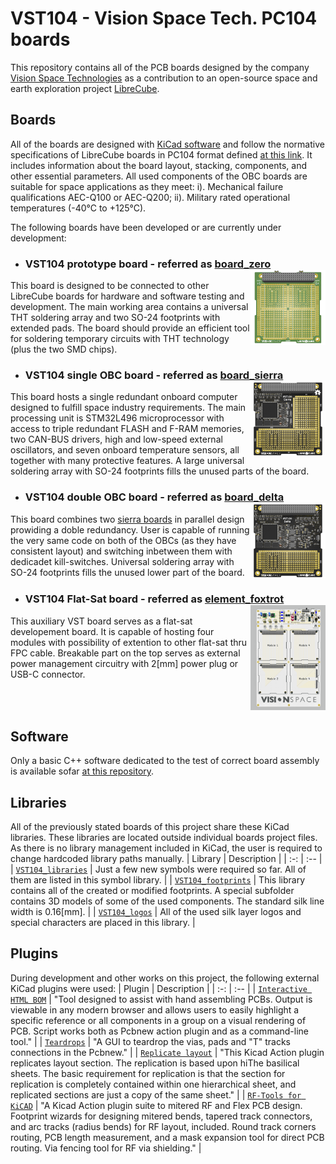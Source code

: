 # VST104 - Vision Space Tech. PC104 boards
This repository contains all of the PCB boards designed by the company [Vision Space Technologies](https://www.visionspace.com/) as a contribution to an open-source space and earth exploration project [LibreCube](https://librecube.org/). 

## Boards
All of the boards are designed with [KiCad software](https://kicad-pcb.org/) and follow the normative specifications of LibreCube boards in PC104 format defined [at this link](https://wiki.librecube.org/index.php?title=LibreCube_Board_Specification). It includes information about the board layout, stacking, components, and other essential parameters. All used components of the OBC boards are suitable for space applications as they meet: i). Mechanical failure qualifications AEC-Q100 or AEC-Q200; ii). Military rated operational temperatures (-40°C to +125°C).

The following boards have been developed or are currently under development:

- ### VST104 prototype board - referred as [board_zero](./board_zero) <img align="right" src="./board_zero/gallery/top.png" width=25%/>
This board is designed to be connected to other LibreCube boards for hardware and software testing and development. The main working area contains a universal THT soldering array and two SO-24 footprints with extended pads. The board should provide an efficient tool for soldering temporary circuits with THT technology (plus the two SMD chips).
<br clear="right"/>

- ### VST104 single OBC board - referred as [board_sierra](./board_sierra) <img align="right" src="./board_sierra/gallery/top.png" width=25%/>
This board hosts a single redundant onboard computer designed to fulfill space industry requirements. The main processing unit is STM32L496 microprocessor with access to triple redundant FLASH and F-RAM memories, two CAN-BUS drivers, high and low-speed external oscillators, and seven onboard temperature sensors, all together with many protective features. A large universal soldering array with SO-24 footprints fills the unused parts of the board.
<br clear="right"/>

- ### VST104 double OBC board - referred as [board_delta](./board_delta) <img align="right" src="./board_delta/gallery/top.png" width=25%/>
This board combines two [sierra boards](./board_delta) in parallel design prowiding a doble redundancy. User is capable of running the very same code on both of the OBCs (as they have consistent layout) and switching inbetween them with dedicadet kill-switches. Universal soldering array with SO-24 footprints fills the unused lower part of the board.
<br clear="right"/>

- ### VST104 Flat-Sat board - referred as [element_foxtrot](./element_foxtrot) <img align="right" src="./element_foxtrot/gallery/top.png" width=25%/>
This auxiliary VST board serves as a flat-sat developement board.  It is capable of hosting four modules with possibility of extention to other flat-sat thru FPC cable. Breakable part on the top serves as external power management circuitry with 2[mm] power plug or USB-C connector. 
<br clear="right"/>

## Software
Only a basic  C++ software dedicated to the test of correct board assembly is available sofar [at this repository](https://github.com/visionspacetec/VST104-Testing).

## Libraries
All of the previously stated boards of this project share these KiCad libraries. These libraries are located outside individual boards project files. As there is no library management included in KiCad, the user is required to change hardcoded library paths manually.
| Library | Description |
| :-: | :-- |
| [`VST104_libraries`](./VST_libraries)  | Just a few new symbols were required so far. All of them are listed in this symbol library. |
| [`VST104_footprints`](./VST_footprints.pretty) |  This library contains all of the created or modified footprints. A special subfolder contains 3D models of some of the used components. The standard silk line width is 0.16[mm]. |
| [`VST104_logos`](./VST_logos.pretty) |  All of the used silk layer logos and special characters are placed in this library. |

## Plugins
During development and other works on this project, the following external KiCad plugins were used:
| Plugin | Description |
| :-: | :-- |
| [`Interactive HTML BOM`](https://github.com/openscopeproject/InteractiveHtmlBom) | "Tool designed to assist with hand assembling PCBs. Output is viewable in any modern browser and allows users to easily highlight a specific reference or all components in a group on a visual rendering of PCB. Script works both as Pcbnew action plugin and as a command-line tool."  |
| [`Teardrops`](https://github.com/NilujePerchut/kicad_scripts/tree/master/teardrops) | "A GUI to teardrop the vias, pads and "T" tracks connections in the Pcbnew." |
| [`Replicate layout`](https://github.com/MitjaNemec/Kicad_action_plugins) | "This Kicad Action plugin replicates layout section. The replication is based upon hiThe basilical sheets. The basic requirement for replication is that the section for replication is completely contained within one hierarchical sheet, and replicated sections are just a copy of the same sheet." |
| [`RF-Tools for KiCAD`](https://github.com/easyw/RF-toolsPCBCAD) | "A Kicad Action plugin suite to mitered RF and Flex PCB design. Footprint wizards for designing mitered bends, tapered track connectors, and arc tracks (radius bends) for RF layout, included. Round track corners routing, PCB length measurement, and a mask expansion tool for direct PCB routing. Via fencing tool for RF via shielding." |
